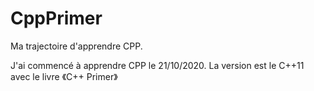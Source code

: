 # CppPrimer
Ma trajectoire d'apprendre CPP.

J'ai commencé à apprendre CPP le 21/10/2020.
La version est le C++11 avec le livre 《C++ Primer》
